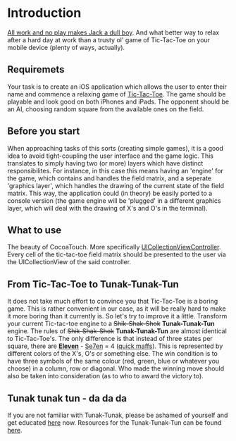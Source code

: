 # Introduction

[All work and no play makes Jack a dull boy](https://i.guim.co.uk/img/static/sys-images/Film/Pix/pictures/2012/5/22/1337709078456/The-Shining-008.jpg?width=300&quality=45&auto=format&fit=max&dpr=2&s=7a18528291f53d36c11d81a39fc4362e). And what better way to relax after a hard day at work than a trusty ol' game of Tic-Tac-Toe on your mobile device (plenty of ways, actually).

## Requiremets
Your task is to create an iOS application which allows the user to enter their name and commence a relaxing game of [Tic-Tac-Toe](https://en.wikipedia.org/wiki/Tic-tac-toe). The game should be playable and look good on both iPhones and iPads. The opponent should be an AI, choosing random square from the available ones on the field.

## Before you start
When approaching tasks of this sorts (creating simple games), it is a good idea to avoid tight-coupling the user interface and the game logic. This translates to simply having two (or more) layers which have distinct responsibilites. For instance, in this case this means having an 'engine' for the game, which contains and handles the field matrix, and a seperate 'graphics layer', which handles the drawing of the current state of the field matrix. This way, the application could (in theory) be easily ported to a console version (the game engine will be 'plugged' in a different graphics layer, which will deal with the drawing of X's and O's in the terminal).

## What to use
The beauty of CocoaTouch. More specifically [UICollectionViewController](https://developer.apple.com/documentation/uikit/uicollectionviewcontroller?changes=_3&language=objc). Every cell of the tic-tac-toe field matrix should be presented to the user via the UICollectionView of the said controller.

## From Tic-Tac-Toe to Tunak-Tunak-Tun
It does not take much effort to convince you that Tic-Tac-Toe is a boring game. This is rather convenient in our case, as it will be really hard to make it more boring than it currently is. So let's try to improve it a little. Transform your current Tic-tac-toe engine to a ~~Shik-Shak-Shok~~ **Tunak-Tunak-Tun** engine. The rules of ~~Shik-Shak-Shok~~ **Tunak-Tunak-Tun**  are almost identical to Tic-Tac-Toe's. The only difference is that instead of three states per square, there are [**Eleven**](http://digitalspyuk.cdnds.net/17/50/980x490/landscape-1512999743-screen-shot-2017-12-11-at-134204.jpg) - [Se7en](https://www.imdb.com/title/tt0114369/) = 4 ([quick maffs](https://youtu.be/M3ujv8xdK2w?t=10)). This is represented by different colors of the X's, O's or something else. The win condition is to have three symbols of the same colour (red, green, blue or whatever you choose) in a column, row or diagonal. Who made the winning move should also be taken into consideration (as to who to award the victory to).

## Tunak tunak tun - da da da 
If you are not familiar with Tunak-Tunak, please be ashamed of yourself and get educated [here](https://www.youtube.com/watch?v=vTIIMJ9tUc8) now. Resources for the Tunak-Tunak-Tun can be found [here](/resources/T2).